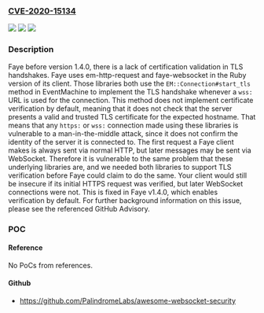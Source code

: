 ### [CVE-2020-15134](https://cve.mitre.org/cgi-bin/cvename.cgi?name=CVE-2020-15134)
![](https://img.shields.io/static/v1?label=Product&message=faye&color=blue)
![](https://img.shields.io/static/v1?label=Version&message=%3C%201.4.0%20&color=brightgreen)
![](https://img.shields.io/static/v1?label=Vulnerability&message=CWE-295%3A%20Improper%20Certificate%20Validation&color=brightgreen)

### Description

Faye before version 1.4.0, there is a lack of certification validation in TLS handshakes. Faye uses em-http-request and faye-websocket in the Ruby version of its client. Those libraries both use the `EM::Connection#start_tls` method in EventMachine to implement the TLS handshake whenever a `wss:` URL is used for the connection. This method does not implement certificate verification by default, meaning that it does not check that the server presents a valid and trusted TLS certificate for the expected hostname. That means that any `https:` or `wss:` connection made using these libraries is vulnerable to a man-in-the-middle attack, since it does not confirm the identity of the server it is connected to. The first request a Faye client makes is always sent via normal HTTP, but later messages may be sent via WebSocket. Therefore it is vulnerable to the same problem that these underlying libraries are, and we needed both libraries to support TLS verification before Faye could claim to do the same. Your client would still be insecure if its initial HTTPS request was verified, but later WebSocket connections were not. This is fixed in Faye v1.4.0, which enables verification by default. For further background information on this issue, please see the referenced GitHub Advisory.

### POC

#### Reference
No PoCs from references.

#### Github
- https://github.com/PalindromeLabs/awesome-websocket-security

